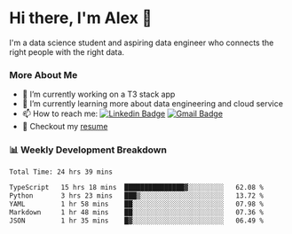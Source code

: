# Hi there, I'm Alex  👋

I'm a data science student and aspiring data engineer who connects the right people with the right data. 

### More About Me

- 🔭 I’m currently working on a T3 stack app
- 🌱 I’m currently learning more about data engineering and cloud service
- 📫 How to reach me: [![Linkedin Badge](https://img.shields.io/badge/Alex%20Chen-blue?style=flat&logo=linkedin&labelColor=blue&link=https://www.linkedin.com/in/alex-chen-112523chen)](https://www.linkedin.com/in/alex-chen-112523chen/) [![Gmail Badge](https://img.shields.io/badge/-Alex%20Chen-c14438?style=flat&logo=Gmail&logoColor=white&link=mailto:itsalexchen@gmail.com)](mailto:itsalexchen@gmail.com)
- 📝 Checkout my [resume](https://112523chen.vercel.app/AlexChenResume.pdf)


### 📊 Weekly Development Breakdown
<!--START_SECTION:waka-->

```txt
Total Time: 24 hrs 39 mins

TypeScript   15 hrs 18 mins  ███████████████▓░░░░░░░░░   62.08 %
Python       3 hrs 23 mins   ███▒░░░░░░░░░░░░░░░░░░░░░   13.72 %
YAML         1 hr 58 mins    ██░░░░░░░░░░░░░░░░░░░░░░░   07.98 %
Markdown     1 hr 48 mins    ██░░░░░░░░░░░░░░░░░░░░░░░   07.36 %
JSON         1 hr 35 mins    █▓░░░░░░░░░░░░░░░░░░░░░░░   06.49 %
```

<!--END_SECTION:waka-->
